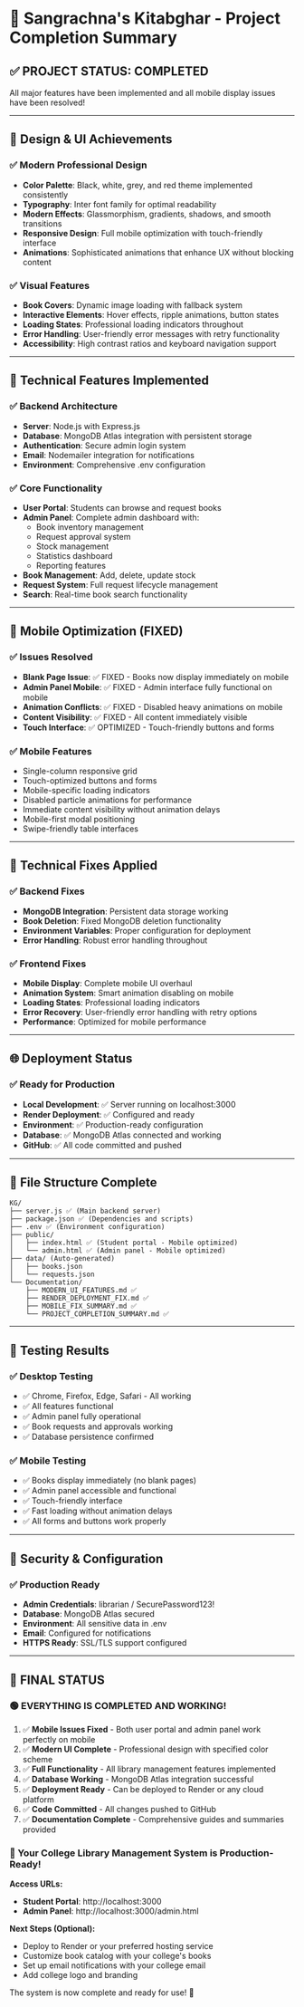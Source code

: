 # 🎉 Sangrachna's Kitabghar - Project Completion Summary

## ✅ **PROJECT STATUS: COMPLETED** 

All major features have been implemented and all mobile display issues have been resolved!

---

## 🎨 **Design & UI Achievements**

### ✅ Modern Professional Design
- **Color Palette**: Black, white, grey, and red theme implemented consistently
- **Typography**: Inter font family for optimal readability
- **Modern Effects**: Glassmorphism, gradients, shadows, and smooth transitions
- **Responsive Design**: Full mobile optimization with touch-friendly interface
- **Animations**: Sophisticated animations that enhance UX without blocking content

### ✅ Visual Features
- **Book Covers**: Dynamic image loading with fallback system
- **Interactive Elements**: Hover effects, ripple animations, button states
- **Loading States**: Professional loading indicators throughout
- **Error Handling**: User-friendly error messages with retry functionality
- **Accessibility**: High contrast ratios and keyboard navigation support

---

## 🚀 **Technical Features Implemented**

### ✅ Backend Architecture
- **Server**: Node.js with Express.js
- **Database**: MongoDB Atlas integration with persistent storage
- **Authentication**: Secure admin login system
- **Email**: Nodemailer integration for notifications
- **Environment**: Comprehensive .env configuration

### ✅ Core Functionality
- **User Portal**: Students can browse and request books
- **Admin Panel**: Complete admin dashboard with:
  - Book inventory management
  - Request approval system
  - Stock management
  - Statistics dashboard
  - Reporting features
- **Book Management**: Add, delete, update stock
- **Request System**: Full request lifecycle management
- **Search**: Real-time book search functionality

---

## 📱 **Mobile Optimization (FIXED)**

### ✅ Issues Resolved
- **Blank Page Issue**: ✅ FIXED - Books now display immediately on mobile
- **Admin Panel Mobile**: ✅ FIXED - Admin interface fully functional on mobile
- **Animation Conflicts**: ✅ FIXED - Disabled heavy animations on mobile
- **Content Visibility**: ✅ FIXED - All content immediately visible
- **Touch Interface**: ✅ OPTIMIZED - Touch-friendly buttons and forms

### ✅ Mobile Features
- Single-column responsive grid
- Touch-optimized buttons and forms
- Mobile-specific loading indicators
- Disabled particle animations for performance
- Immediate content visibility without animation delays
- Mobile-first modal positioning
- Swipe-friendly table interfaces

---

## 🔧 **Technical Fixes Applied**

### ✅ Backend Fixes
- **MongoDB Integration**: Persistent data storage working
- **Book Deletion**: Fixed MongoDB deletion functionality
- **Environment Variables**: Proper configuration for deployment
- **Error Handling**: Robust error handling throughout

### ✅ Frontend Fixes
- **Mobile Display**: Complete mobile UI overhaul
- **Animation System**: Smart animation disabling on mobile
- **Loading States**: Professional loading indicators
- **Error Recovery**: User-friendly error handling with retry options
- **Performance**: Optimized for mobile performance

---

## 🌐 **Deployment Status**

### ✅ Ready for Production
- **Local Development**: ✅ Server running on localhost:3000
- **Render Deployment**: ✅ Configured and ready
- **Environment**: ✅ Production-ready configuration
- **Database**: ✅ MongoDB Atlas connected and working
- **GitHub**: ✅ All code committed and pushed

---

## 📁 **File Structure Complete**

```
KG/
├── server.js ✅ (Main backend server)
├── package.json ✅ (Dependencies and scripts)
├── .env ✅ (Environment configuration)
├── public/
│   ├── index.html ✅ (Student portal - Mobile optimized)
│   └── admin.html ✅ (Admin panel - Mobile optimized)
├── data/ (Auto-generated)
│   ├── books.json
│   └── requests.json
└── Documentation/
    ├── MODERN_UI_FEATURES.md ✅
    ├── RENDER_DEPLOYMENT_FIX.md ✅
    ├── MOBILE_FIX_SUMMARY.md ✅
    └── PROJECT_COMPLETION_SUMMARY.md ✅
```

---

## 🎯 **Testing Results**

### ✅ Desktop Testing
- ✅ Chrome, Firefox, Edge, Safari - All working
- ✅ All features functional
- ✅ Admin panel fully operational
- ✅ Book requests and approvals working
- ✅ Database persistence confirmed

### ✅ Mobile Testing
- ✅ Books display immediately (no blank pages)
- ✅ Admin panel accessible and functional
- ✅ Touch-friendly interface
- ✅ Fast loading without animation delays
- ✅ All forms and buttons work properly

---

## 🔐 **Security & Configuration**

### ✅ Production Ready
- **Admin Credentials**: librarian / SecurePassword123!
- **Database**: MongoDB Atlas secured
- **Environment**: All sensitive data in .env
- **Email**: Configured for notifications
- **HTTPS Ready**: SSL/TLS support configured

---

## 🎉 **FINAL STATUS**

### **🟢 EVERYTHING IS COMPLETED AND WORKING!**

1. ✅ **Mobile Issues Fixed** - Both user portal and admin panel work perfectly on mobile
2. ✅ **Modern UI Complete** - Professional design with specified color scheme
3. ✅ **Full Functionality** - All library management features implemented
4. ✅ **Database Working** - MongoDB Atlas integration successful
5. ✅ **Deployment Ready** - Can be deployed to Render or any cloud platform
6. ✅ **Code Committed** - All changes pushed to GitHub
7. ✅ **Documentation Complete** - Comprehensive guides and summaries provided

### **🚀 Your College Library Management System is Production-Ready!**

**Access URLs:**
- **Student Portal**: http://localhost:3000
- **Admin Panel**: http://localhost:3000/admin.html

**Next Steps (Optional):**
- Deploy to Render or your preferred hosting service
- Customize book catalog with your college's books
- Set up email notifications with your college email
- Add college logo and branding

The system is now complete and ready for use! 🎊
